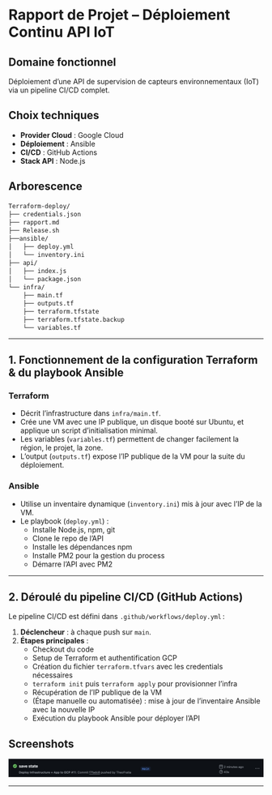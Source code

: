 # Rapport de Projet – Déploiement Continu API IoT

## Domaine fonctionnel
Déploiement d’une API de supervision de capteurs environnementaux (IoT) via un pipeline CI/CD complet.

## Choix techniques
- **Provider Cloud** : Google Cloud
- **Déploiement** : Ansible
- **CI/CD** : GitHub Actions
- **Stack API** : Node.js

## Arborescence

```
Terraform-deploy/
├── credentials.json
├── rapport.md
├── Release.sh
├──ansible/
│   ├── deploy.yml
│   └── inventory.ini
├── api/
│   ├── index.js
│   └── package.json
└── infra/
    ├── main.tf
    ├── outputs.tf
    ├── terraform.tfstate
    ├── terraform.tfstate.backup
    └── variables.tf
```

---

## 1. Fonctionnement de la configuration Terraform & du playbook Ansible

### Terraform
- Décrit l’infrastructure dans `infra/main.tf`.
- Crée une VM avec une IP publique, un disque booté sur Ubuntu, et applique un script d’initialisation minimal.
- Les variables (`variables.tf`) permettent de changer facilement la région, le projet, la zone.
- L’output (`outputs.tf`) expose l’IP publique de la VM pour la suite du déploiement.

### Ansible
- Utilise un inventaire dynamique (`inventory.ini`) mis à jour avec l’IP de la VM.
- Le playbook (`deploy.yml`) :
  - Installe Node.js, npm, git
  - Clone le repo de l’API
  - Installe les dépendances npm
  - Installe PM2 pour la gestion du process
  - Démarre l’API avec PM2

---

## 2. Déroulé du pipeline CI/CD (GitHub Actions)

Le pipeline CI/CD est défini dans `.github/workflows/deploy.yml` :

1. **Déclencheur** : à chaque push sur `main`.
2. **Étapes principales** :
   - Checkout du code
   - Setup de Terraform et authentification GCP
   - Création du fichier `terraform.tfvars` avec les credentials nécessaires
   - `terraform init` puis `terraform apply` pour provisionner l’infra
   - Récupération de l’IP publique de la VM
   - (Étape manuelle ou automatisée) : mise à jour de l’inventaire Ansible avec la nouvelle IP
   - Exécution du playbook Ansible pour déployer l’API

## Screenshots

![Texte alternatif](./result.png)

---